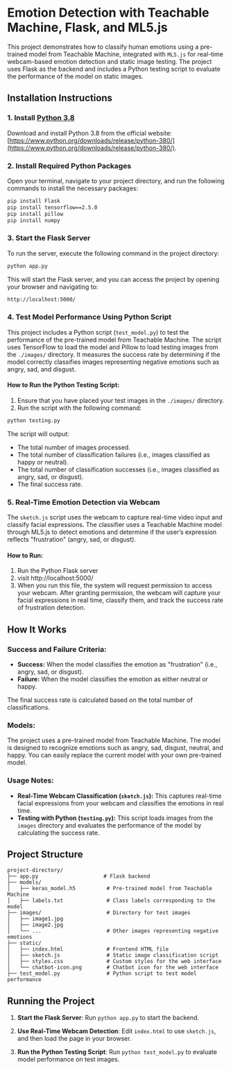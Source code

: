 # Emotion Detection with Teachable Machine, Flask, and ML5.js

This project demonstrates how to classify human emotions using a pre-trained model from Teachable Machine, integrated with `ML5.js` for real-time webcam-based emotion detection and static image testing. The project uses Flask as the backend and includes a Python testing script to evaluate the performance of the model on static images.

## Installation Instructions

### 1. Install [Python 3.8](https://www.python.org/downloads/release/python-380/)
Download and install Python 3.8 from the official website: [https://www.python.org/downloads/release/python-380/](https://www.python.org/downloads/release/python-380/).

### 2. Install Required Python Packages
Open your terminal, navigate to your project directory, and run the following commands to install the necessary packages:

```bash
pip install Flask
pip install tensorflow==2.5.0
pip install pillow
pip install numpy
```

### 3. Start the Flask Server
To run the server, execute the following command in the project directory:
```bash
python app.py
```
This will start the Flask server, and you can access the project by opening your browser and navigating to:

```bash
http://localhost:5000/
```

### 4. Test Model Performance Using Python Script
This project includes a Python script (`test_model.py`) to test the performance of the pre-trained model from Teachable Machine. The script uses TensorFlow to load the model and Pillow to load testing images from the `./images/` directory. It measures the success rate by determining if the model correctly classifies images representing negative emotions such as angry, sad, and disgust.

#### How to Run the Python Testing Script:
1. Ensure that you have placed your test images in the `./images/` directory.
2. Run the script with the following command:
```bash
python testing.py
```

The script will output:
- The total number of images processed.
- The total number of classification failures (i.e., images classified as happy or neutral).
- The total number of classification successes (i.e., images classified as angry, sad, or disgust).
- The final success rate.

### 5. Real-Time Emotion Detection via Webcam
The `sketch.js` script uses the webcam to capture real-time video input and classify facial expressions. The classifier uses a Teachable Machine model through ML5.js to detect emotions and determine if the user’s expression reflects "frustration" (angry, sad, or disgust).

#### How to Run:
1. Run the Python Flask server
2. visit http://localhost:5000/
3. When you run this file, the system will request permission to access your webcam. After granting permission, the webcam will capture your facial expressions in real time, classify them, and track the success rate of frustration detection.

## How It Works

### Success and Failure Criteria:
- **Success:** When the model classifies the emotion as "frustration" (i.e., angry, sad, or disgust).
- **Failure:** When the model classifies the emotion as either neutral or happy.
  
The final success rate is calculated based on the total number of classifications.

### Models:
The project uses a pre-trained model from Teachable Machine. The model is designed to recognize emotions such as angry, sad, disgust, neutral, and happy. You can easily replace the current model with your own pre-trained model.

### Usage Notes:
- **Real-Time Webcam Classification (`sketch.js`):** This captures real-time facial expressions from your webcam and classifies the emotions in real time.
- **Testing with Python (`testing.py`):** This script loads images from the `images` directory and evaluates the performance of the model by calculating the success rate.

## Project Structure

```
project-directory/
├── app.py                     # Flask backend
├── models/
│   ├── keras_model.h5          # Pre-trained model from Teachable Machine
│   ├── labels.txt              # Class labels corresponding to the model
├── images/                     # Directory for test images
│   ├── image1.jpg
│   ├── image2.jpg
│   └── ...                     # Other images representing negative emotions
├── static/
│   ├── index.html              # Frontend HTML file
│   ├── sketch.js               # Static image classification script
│   ├── styles.css              # Custom styles for the web interface
│   └── chatbot-icon.png        # Chatbot icon for the web interface
├── test_model.py               # Python script to test model performance
```

## Running the Project

1. **Start the Flask Server**:
   Run `python app.py` to start the backend.

2. **Use Real-Time Webcam Detection**:
   Edit `index.html` to use `sketch.js`, and then load the page in your browser.

3. **Run the Python Testing Script**:
   Run `python test_model.py` to evaluate model performance on test images.